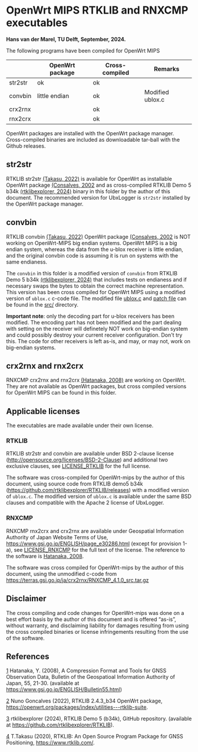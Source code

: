 # OpenWrt MIPS RTKLIB and RNXCMP executables

**Hans van der Marel, TU Delft, September, 2024.**

The following programs have been compiled for OpenWrt MIPS


|          | OpenWrt package | Cross-compiled | Remarks          | 
| -------- | --------------- | -------------- | ---------------- | 
| str2str  | ok              | ok             |                  | 
| convbin  | little endian   | ok             | Modified ublox.c | 
| crx2rnx  |                 | ok             |                  | 
| rnx2crx  |                 | ok             |                  | 

OpenWrt packages are installed with the OpenWrt package manager. Cross-compiled binaries are included as downloadable tar-ball with the Github releases. 

## str2str

RTKLIB str2str [(Takasu, 2022)][4] is available for OpenWrt as installable OpenWrt package [(Consalves, 2002][2] and as cross-compiled RTKLIB Demo 5 b34k [(rtklibexplorer, 2024)][3] binary in this folder by the author of this document. The recommended version for UbxLogger is  `str2str`  installed by the OpenWrt package manager. 

## convbin 

RTKLIB convbin [(Takasu, 2022)][4] OpenWrt package [(Consalves, 2002][2] is NOT working on
OpenWrt-MIPS big endian systems. OpenWrt MIPS is a big endian system, 
whereas the data from the u-blox receiver is little endian, and the original 
convbin code is assuming it is run on systems with the same endianess.  

The `convbin` in this folder is a modified version of `convbin` from RTKLIB Demo 5 b34k 
[(rtklibexplorer, 2024)][3] that includes tests on endianess and if necessary 
swaps the bytes to obtain the correct machine representation. 
This version has been cross compiled for OpenWrt MIPS using a modified version of `ublox.c` c-code file. The modified file [ublox.c](src/ublox.c) and [patch file](src/ublox.patch)  can be found in the [src/](src/) directory.

**Important note**: only the decoding part for u-blox receivers has been modified. The encoding part has not been modified and the part dealing with setting on the receiver will definetely NOT work on big-endian system and could possibly destroy your current receiver configuration. Don't try this. The code for other receivers is left as-is, and may, or may not, work on big-endian systems.  

## crx2rnx and rnx2crx

RNXCMP crx2rnx and rnx2crx [(Hatanaka, 2008)][1] are working on OpenWrt. They are not available
as OpenWrt packages, but cross compiled versions for OpenWrt MIPS can be found in this folder.

## Applicable licenses

The executables are made available under their own license.

### RTKLIB

RTKLIB str2str and convbin are available under BSD 2-clause
license (http://opensource.org/licenses/BSD-2-Clause) and additional two
exclusive clauses, see [LICENSE_RTKLIB](LICENSE_RTKLIB.txt) for the full license.

The software was cross-compiled for OpenWrt-mips by the author of this document, using 
source code from RTKLIB demo5 b34k (https://github.com/rtklibexplorer/RTKLIB/releases)
with a modified version of `ublox.c`. The modified version of `ublox.c` is available 
under the same BSD clauses and compatible with the Apache 2 license of UbxLogger.  

### RNXCMP

RNXCMP rnx2crx and crx2rnx are available under Geospatial Information 
Authority of Japan Website Terms of Use, 
https://www.gsi.go.jp/ENGLISH/page_e30286.html (except for provision 1-a),
see [LICENSE_RNXCMP](LICENSE_RNXCMP.txt) for the full text of the license. The reference
to the software is [Hatanaka, 2008][1]. 

The software was cross compiled for OpenWrt-mips by the author of this document, using 
the unmodified c-code from https://terras.gsi.go.jp/ja/crx2rnx/RNXCMP_4.1.0_src.tar.gz 


## Disclaimer

The cross compiling and code changes for OpenWrt-mips was done on a best effort basis by the
author of this document and is offered “as-is”, without warranty, and disclaiming liability 
for damages resulting from using the cross compiled binaries or license infringements resulting
from the use of the software. 

## References

[1] Hatanaka, Y. (2008), A Compression Format and Tools for GNSS Observation
Data, Bulletin of the Geospatioal Information Authority of Japan, 55, 21-30.
(available at https://www.gsi.go.jp/ENGLISH/Bulletin55.html)

[2] Nuno Goncalves (2022), RTKLIB 2.4.3_b34 OpenWrt package, https://openwrt.org/packages/index/utilities---rtklib-suite. 

[3] rtklibexplorer (2024), RTKLIB Demo 5 (b34k), GitHub repository. (available at https://github.com/rtklibexplorer/RTKLIB).

[4] T.Takasu (2020), RTKLIB: An Open Source Program Package for GNSS Positioning, 
https://www.rtklib.com/.

[1]: <https://www.gsi.go.jp/ENGLISH/Bulletin55.html> "Hatanaka, Y. (2008), A Compression Format and Tools for GNSS Observation Data, Bulletin of the Geospatioal Information Authority of Japan, 55, 21-30."

[2]: <https://openwrt.org/packages/index/utilities---rtklib-suite> "Nuno Goncalves (2022), RTKLIB 2.4.3_b34 OpenWrt package." 

[3]: <https://github.com/rtklibexplorer/RTKLIB> "rtklibexplorer (2024), RTKLIB Demo 5 (b34k), GitHub repository."

[4]: <https://www.rtklib.com/> "T.Takasu (2020), RTKLIB: An Open Source Program Package for GNSS Positioning."

